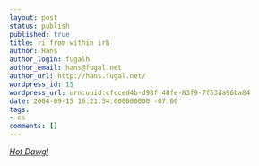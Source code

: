 ```yaml
---
layout: post
status: publish
published: true
title: ri from within irb
author: Hans
author_login: fugalh
author_email: hans@fugal.net
author_url: http://hans.fugal.net/
wordpress_id: 15
wordpress_url: urn:uuid:cfcced4b-d98f-48fe-83f9-7f53da96ba84
date: 2004-09-15 16:21:34.000000000 -07:00
tags:
- cs
comments: []
---
```

<p><a href="http://groups-beta.google.com/group/comp.lang.ruby/msg/00418e2f3eb5bd9e"><em>Hot Dawg!</em></a></p>
